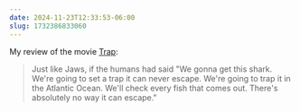 ```yaml
---
date: 2024-11-23T12:33:53-06:00
slug: 1732386833060
---
```


My review of the movie [Trap](https://www.imdb.com/title/tt26753003/):

> Just like Jaws, if the humans had said "We gonna get this shark. We're going to set a trap it can never escape. We're going to trap it in the Atlantic Ocean. We'll check every fish that comes out. There's absolutely no way it can escape."
